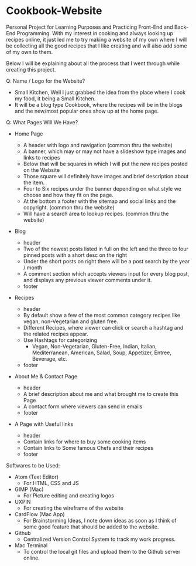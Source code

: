 # Cookbook-Website
Personal Project for Learning Purposes and Practicing Front-End and Back-End Programming. With my interest in cooking and always looking up recipes online, it just led me to try making a website of my own where I will be collecting all the good recipes that I like creating and will also add some of my own to them.  

Below I will be explaining about all the process that I went through while creating this project.

Q: Name / Logo for the Website?
 - Small Kitchen, Well I just grabbed the idea from the place where I cook my food, it being a Small Kitchen.
 - It will be a blog type Cookbook, where the recipes will be in the blogs and the new/most popular ones show up at the home page.

Q: What Pages Will We Have?
 - Home Page
    - A header with logo and navigation (common thru the website)
    - A banner, which may or may not have a slideshow type images and links to recipes
    - Below that will be squares in which I will put the new recipes posted on the Website
    - Those square will definitely have images and brief description about the item.
    - Four to Six recipes under the banner depending on what style we choose and how they fit on the page.
    - At the bottom a footer with the sitemap and social links and the copyright. (common thru the website)
    - Will have a search area to lookup recipes. (common thru the website)

  - Blog
    - header
    - Two of the newest posts listed in full on the left and the three to four pinned posts with a short desc on the right
    - Under the short posts on right there will be a post search by the year / month
    - A comment section which accepts viewers input for every blog post, and displays any previous viewer comments under it.
    - footer

  - Recipes
    - header
    - By default show a few of the most common category recipes like vegan, non-Vegetarian and gluten free.
    - Different Recipes, where viewer can click or search a hashtag and the related recipes appear.
    - Use Hashtags for categorizing
      - Vegan, Non-Vegetarian, Gluten-Free, Indian, Italian, Mediterranean, American, Salad, Soup, Appetizer, Entree, Beverage, etc.
    - footer

  - About Me & Contact Page
    - header
    - A brief description about me and what brought me to create this Page
    - A contact form where viewers can send in emails
    - footer

  - A Page with Useful links
    - header
    - Contain links for where to buy some cooking items
    - Contain links to Some famous Chefs and their recipes
    - footer

Softwares to be Used:
- Atom (Text Editor)
  - For HTML, CSS and JS
- GIMP (Mac)
  - For Picture editing and creating logos
- UXPIN
  - For creating the wireframe of the website
- CardFlow (Mac App)
  - For Brainstorming Ideas, I note down ideas as soon as I think of some good feature that should be added to the website.
- Github
  - Centralized Version Control System to track my work progress.
- Mac Terminal
   - To control the local git files and upload them to the Github server online.
